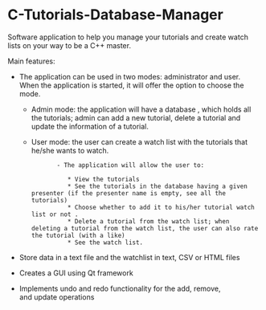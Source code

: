 # C-Tutorials-Database-Manager
Software application to help you manage your tutorials and create watch lists on your way to be a C++ master.

Main features:

- The application can be used in two modes: administrator and user. When the application is started, it will offer the option to choose the mode.

    - Admin mode: the application will have a database , which holds all the tutorials; admin can add a new tutorial, delete a tutorial and update the information                     of a tutorial. 
    
    - User mode: the user can create a watch list with the tutorials that he/she wants to watch. 
    
                 - The application will allow the user to:
                 
                    * View the tutorials
                    * See the tutorials in the database having a given presenter (if the presenter name is empty, see all the tutorials)
                    * Choose whether to add it to his/her tutorial watch list or not .
                    * Delete a tutorial from the watch list; when deleting a tutorial from the watch list, the user can also rate the tutorial (with a like)
                    * See the watch list.

- Store data in a text file and the watchlist in text, CSV or HTML files
- Creates a GUI using Qt framework
- Implements undo and redo functionality for the add, remove, and update operations

